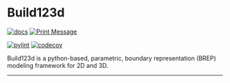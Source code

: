 # Build123d

[![docs](https://img.shields.io/badge/docs-passing-brightgreen.svg)](link-to-docs)
[![Print Message](https://github.com/mohit-vectra/test_install_package/actions/workflows/print_msg.yml/badge.svg)](https://github.com/mohit-vectra/test_install_package/actions/workflows/print_msg.yml)



[![pylint](https://img.shields.io/badge/pylint-passing-brightgreen.svg)](link-to-pylint-results)
[![codecov](https://img.shields.io/badge/codecov-96%25-brightgreen.svg)](link-to-codecov)

Build123d is a python-based, parametric, boundary representation (BREP) modeling framework for 2D and 3D.

---
